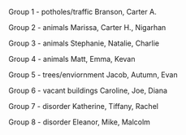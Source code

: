 

Group 1 - potholes/traffic
Branson, Carter A.

Group 2 - animals
Marissa, Carter H., Nigarhan

Group 3 - animals
Stephanie, Natalie, Charlie

Group 4 - animals
Matt, Emma, Kevan

Group 5 -  trees/enviornment
Jacob, Autumn, Evan

Group 6 - vacant buildings
Caroline, Joe, Diana

Group 7 - disorder
Katherine, Tiffany, Rachel

Group 8 - disorder
Eleanor, Mike, Malcolm